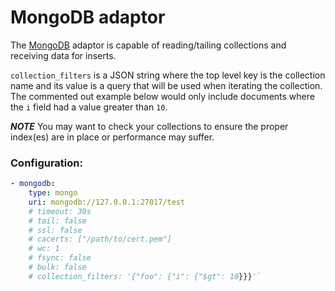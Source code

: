 # MongoDB adaptor

The [MongoDB](https://www.mongodb.com/) adaptor is capable of reading/tailing collections and
receiving data for inserts.

`collection_filters` is a JSON string where the top level key is the collection name and its value 
is a query that will be used when iterating the collection. The commented out example below would only 
include documents where the `i` field had a value greater than `10`.

***NOTE*** You may want to check your collections to ensure the proper index(es) are in place or performance may suffer.

### Configuration:
```yaml
- mongodb:
    type: mongo
    uri: mongodb://127.0.0.1:27017/test
    # timeout: 30s
    # tail: false
    # ssl: false
    # cacerts: ["/path/to/cert.pem"]
    # wc: 1
    # fsync: false
    # bulk: false
    # collection_filters: '{"foo": {"i": {"$gt": 10}}}'`
```
